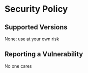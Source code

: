 # Security Policy

## Supported Versions

None: use at your own risk

## Reporting a Vulnerability

No one cares
